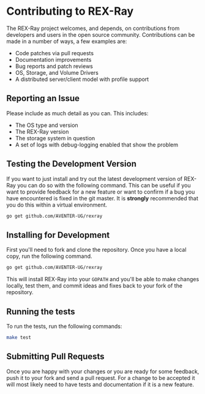 # Contributing to REX-Ray
The REX-Ray project welcomes, and depends, on contributions from developers and
users in the open source community. Contributions can be made in a number of
ways, a few examples are:

- Code patches via pull requests
- Documentation improvements
- Bug reports and patch reviews
- OS, Storage, and Volume Drivers
- A distributed server/client model with profile support

## Reporting an Issue
Please include as much detail as you can. This includes:

  * The OS type and version
  * The REX-Ray version
  * The storage system in question
  * A set of logs with debug-logging enabled that show the problem

## Testing the Development Version
If you want to just install and try out the latest development version of
REX-Ray you can do so with the following command. This can be useful if you
want to provide feedback for a new feature or want to confirm if a bug you
have encountered is fixed in the git master. It is **strongly** recommended
that you do this within a virtual environment.

```bash
go get github.com/AVENTER-UG/rexray
```

## Installing for Development
First you'll need to fork and clone the repository. Once you have a local
copy, run the following command.

```bash
go get github.com/AVENTER-UG/rexray
```

This will install REX-Ray into your `GOPATH` and you'll be able to make changes
locally, test them, and commit ideas and fixes back to your fork of the
repository.

## Running the tests
To run the tests, run the following commands:

```bash
make test
```

## Submitting Pull Requests
Once you are happy with your changes or you are ready for some feedback, push
it to your fork and send a pull request. For a change to be accepted it will
most likely need to have tests and documentation if it is a new feature.
